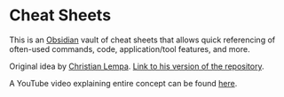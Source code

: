 # Cheat Sheets

This is an [Obsidian](https://obsidian.md/) vault of cheat sheets that allows quick referencing of often-used commands, code, application/tool features, and more. 

Original idea by [Christian Lempa](https://www.youtube.com/@christianlempa). [Link to his version of the repository](https://github.com/ChristianLempa/cheat-sheets).

A YouTube video explaining entire concept can be found [here](https://youtu.be/cBzc5r-FNW0).
